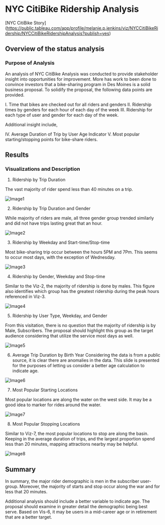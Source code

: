 # NYC CitiBike Ridership Analysis

[NYC CitiBike Story] (https://public.tableau.com/app/profile/melanie.p.jenkins/viz/NYCCitiBikeRidership/NYCCitiBikeRidershipAnalysis?publish=yes)

## Overview of the status analysis 

### Purpose of Analysis

An analysis of NYC CitiBike Analysis was conducted to provide stakeholder insight into opportunities for improvement. More has work to been done to convince investors that a bike-sharing program in Des Moines is a solid business proposal. To solidify the proposal, the following data points are provided. 


 I. Time that bikes are checked out for all riders and genders
II. Ridership times by genders for each hour of each day of the week
III. Ridership for each type of user and gender for each day of the week.

Additional insight include, 

IV. Average Duration of Trip by User Age Indicator 
V. Most popular starting/stopping points for bike-share riders. 


## Results

### Visualizations and Description

1. Ridership by Trip Duration

The vast majority of rider spend less than 40 minutes on a trip. 

![Image1](images/Image1.png)

2. Ridership by Trip Duration and Gender

While majority of riders are male, all three gender group trended similarly and did not have trips lasting great that an hour.  

![Image2](images/Image2.png)

3. Ridership by Weekday and Start-time/Stop-time 

Most bike-sharing trip occur between the hours 5PM and 7Pm. This seems to occur most days, with the exception of Wednesday. 

![Image3](images/Image3.png)

4. Ridership by Gender, Weekday and Stop-time

Similar to the Viz-2, the majority of ridership is done by males. This figure also identifies which group has the greatest ridership during the peak hours referenced in Viz-3. 

![Image4](images/Image4.png)

5. Ridership by User Type, Weekday, and Gender

From this visitation, there is no question that the majority of ridership is by Male, Subscribers. The proposal should highlight this group as the target audience considering that utilize the service most days as well.  

![Image5](images/Image5.png)

6. Average Trip Duration by Birth Year
Considering the data is from a public source, it is clear there are anomalies in the data. This slide is presented for the purposes of letting us consider a better age calculation to indicate age. 

![Image6](images/Image6.png)

7. Most Popular Starting Locations

Most popular locations are along the water on the west side. It may be a good idea to marker for rides around the water. 

![Image7](images/Image7.png)

8. Most Popular Stopping Locations

Similar to Viz-7, the most popular locations to stop are along the basin. Keeping in the average duration of trips, and the largest proportion spend less than 20 minutes, mapping attractions nearby may be helpful. 

![Image8](images/Image8.png)

## Summary

In summary, the major rider demographic is men in the subscriber user-group. Moreover, the majority of starts and stop occur along the war and for less that 20 minutes. 

Additional analysis should include a better variable to indicate age. The proposal should examine in greater detail the demographic being best serve. Based on Vis-6, it may be users in a mid-career age or in retirement that are a better target. 

